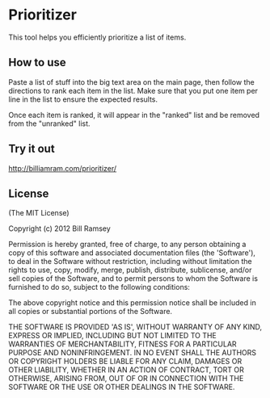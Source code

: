 # Prioritizer

This tool helps you efficiently prioritize a list of items.

## How to use

Paste a list of stuff into the big text area on the main page, then follow the directions to rank each item in the list.  Make sure that you put one item per line in the list to ensure the expected results.

Once each item is ranked, it will appear in the "ranked" list and be removed from the "unranked" list.

## Try it out

http://billiamram.com/prioritizer/

## License

(The MIT License)

Copyright (c) 2012 Bill Ramsey

Permission is hereby granted, free of charge, to any person obtaining a copy
of this software and associated documentation files (the 'Software'), to deal
in the Software without restriction, including without limitation the rights
to use, copy, modify, merge, publish, distribute, sublicense, and/or sell
copies of the Software, and to permit persons to whom the Software is
furnished to do so, subject to the following conditions:

The above copyright notice and this permission notice shall be included in all
copies or substantial portions of the Software.

THE SOFTWARE IS PROVIDED 'AS IS', WITHOUT WARRANTY OF ANY KIND, EXPRESS OR
IMPLIED, INCLUDING BUT NOT LIMITED TO THE WARRANTIES OF MERCHANTABILITY,
FITNESS FOR A PARTICULAR PURPOSE AND NONINFRINGEMENT. IN NO EVENT SHALL THE
AUTHORS OR COPYRIGHT HOLDERS BE LIABLE FOR ANY CLAIM, DAMAGES OR OTHER
LIABILITY, WHETHER IN AN ACTION OF CONTRACT, TORT OR OTHERWISE, ARISING FROM,
OUT OF OR IN CONNECTION WITH THE SOFTWARE OR THE USE OR OTHER DEALINGS IN THE
SOFTWARE.
